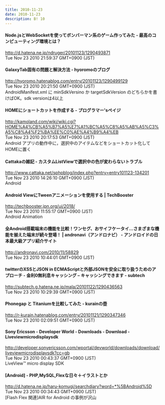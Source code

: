```yaml
---
title: 2010-11-23
date: 2010-11-23
description: B! 10
---
```


#### Node.jsとWebSocketを使ってボンバーマン系のゲーム作ってみた - 最高のコンピューティング環境とは？
http://d.hatena.ne.jp/ndruger/20101123/1290493871<br>
Tue Nov 23 2010 21:59:37 GMT+0900 (JST)<br>


#### GalaxyTab固有の問題と解決方法 - hyoromoのブログ
http://hyoromo.hatenablog.com/entry/20101123/1290499129<br>
Tue Nov 23 2010 20:21:50 GMT+0900 (JST)<br>
AndroidManifest.xml に minSdkVersino か targetSdkVersion のどちらかを書けばOK。sdk versionは4以上


#### HOMEにショートカットを作成する - プログラマー'sペイジ
http://kamoland.com/wiki/wiki.cgi?HOME%A4%CB%A5%B7%A5%E7%A1%BC%A5%C8%A5%AB%A5%C3%A5%C8%A4%F2%BA%EE%C0%AE%A4%B9%A4%EB<br>
Tue Nov 23 2010 20:17:53 GMT+0900 (JST)<br>
Android アプリの動作中に，選択中のアイテムなどをショートカット化してHOMEに置く


#### Cattakaの雑記 - カスタムListViewで選択中の色が変わらないトラブル
http://www.cattaka.net/sphpblog/index.php?entry=entry101123-134201<br>
Tue Nov 23 2010 14:26:10 GMT+0900 (JST)<br>
Android


#### Android ViewにTweenアニメーションを使用する | TechBooster
http://techbooster.jpn.org/ui/2018/<br>
Tue Nov 23 2010 11:55:17 GMT+0900 (JST)<br>
Android Animation


#### 全Android搭載端末の機能を比較！ワンセグ、おサイフケータイ…さまざまな機能を揃えた端末が続々登場！ | andronavi（アンドロナビ） - アンドロイドの日本最大級アプリ紹介サイト
http://andronavi.com/2010/11/58829<br>
Tue Nov 23 2010 10:44:01 GMT+0900 (JST)<br>


#### twitterのXSSとJSON in ECMAScriptと外部JSONを安全に取り扱うためのアプローチ - 金利0無利息キャッシング – キャッシングできます - subtech
http://subtech.g.hatena.ne.jp/mala/20101122/1290436563<br>
Tue Nov 23 2010 10:29:39 GMT+0900 (JST)<br>


#### Phonegap と Titaniumを比較してみた - kurainの壺
http://r-kurain.hatenablog.com/entry/20101121/1290347346<br>
Tue Nov 23 2010 02:09:51 GMT+0900 (JST)<br>


#### Sony Ericsson - Developer World - Downloads - Download - Liveviewmicrodisplaysdk
http://developer.sonyericsson.com/wportal/devworld/downloads/download/liveviewmicrodisplaysdk?cc=gb<br>
Tue Nov 23 2010 00:43:37 GMT+0900 (JST)<br>
LiveView™ micro display SDK


#### [Android] - PHP,MySQL,Flexな日々＋イラストとか
http://d.hatena.ne.jp/haru-komugi/searchdiary?word=*%5BAndroid%5D<br>
Tue Nov 23 2010 00:34:43 GMT+0900 (JST)<br>
[Flash Flex 関連]AIR for Android の事例が沢山


